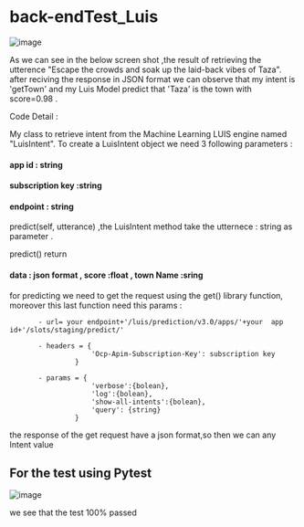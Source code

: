 # back-endTest_Luis

![image](https://user-images.githubusercontent.com/73289762/227176128-8fe0b00f-e600-4608-a413-e2d6ce79b91f.png)

As we can see in the below screen shot ,the result of retrieving the utterence "Escape the crowds and soak up the laid-back vibes of Taza".
after reciving the response in JSON format we can observe that my intent is 'getTown' and my Luis Model predict that 'Taza' is the town with score=0.98 .

Code Detail :

My class to retrieve intent from the Machine Learning LUIS engine named "LuisIntent".
To create a LuisIntent object we need 3 following  parameters :

#### app id : string 
#### subscription key :string
#### endpoint : string


predict(self, utterance) ,the LuisIntent method take the utternece : string as parameter .

predict() return 
#### data : json format , score :float , town Name :sring

for predicting we need to get the request using the get() <requests> library function, moreover 
this last function need  this params :

           - url= your endpoint+'/luis/prediction/v3.0/apps/'+your  app id+'/slots/staging/predict/'

           - headers = {
                        'Ocp-Apim-Subscription-Key': subscription key
                    }

           - params = {
                        'verbose':{bolean},
                        'log':{bolean},
                        'show-all-intents':{bolean},
                        'query': {string}
                    } 


the response of the get request have a json format,so then we can any Intent value 

## For the test using Pytest

![image](https://user-images.githubusercontent.com/73289762/227198840-75dfb085-cb2f-4d74-a995-84e5372fbe36.png)

we see that the test 100% passed 

